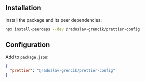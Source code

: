 ## Installation

Install the package and its peer dependencies:

```bash
npx install-peerdeps --dev @radoslav-grencik/prettier-config
```

## Configuration

Add to `package.json`:

```json
{
  "prettier": "@radoslav-grencik/prettier-config"
}
```
